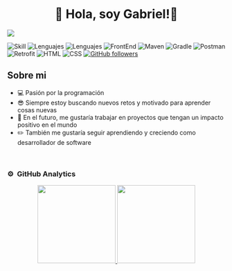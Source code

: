 <div align="center">
<h1 align="center">👋 Hola, soy <a>Gabriel!</a>👋 </h1>
</div>
<img src="https://goodrequest-web-development.s3.eu-central-1.amazonaws.com/621cdec7ec7a8fd24ab134f6_Java_20vs_20_Kotlin_20which_20is_20better_20for_20mobile_20application_20development_e9b996934b.png">

![Skill](https://img.shields.io/badge/Junior-developer-green)
![Lenguajes](https://img.shields.io/badge/Java-developer-red)
![Lenguajes](https://img.shields.io/badge/Kotlin-developer-purple)
![FrontEnd](https://img.shields.io/badge/JavaFX-developer-blue)
![Maven](https://img.shields.io/badge/Maven-red)
![Gradle](https://img.shields.io/badge/Gradle-blue)
![Postman](https://img.shields.io/badge/Postman-orange)
![Retrofit](https://img.shields.io/badge/Retrofit-lightgreen)
![HTML](https://img.shields.io/badge/HTML-orange)
![CSS](https://img.shields.io/badge/CSS-darkblue)
[![GitHub followers](https://img.shields.io/github/followers/pukssito?style=social)](https://github.com/Pukssito)



## Sobre mi

- 💻 Pasión por la programación
- 😎 Siempre estoy buscando nuevos retos y motivado para aprender cosas nuevas
- 🚀 En el futuro, me gustaría trabajar en proyectos que tengan un impacto positivo en el mundo
- ✏️ También me gustaría seguir aprendiendo y creciendo como desarrollador de software

<br>

### ⚙️ &nbsp;GitHub Analytics

<p align="center">
<a href="https://github.com/Pukssito">
<img height="180em" src="https://github-readme-stats-eight-theta.vercel.app/api?username=Pukssito&show_icons=true&theme=algolia&include_all_commits=true&count_private=true"/>
<img height="180em" src="https://github-readme-stats.vercel.app/api/top-langs/?username=pukssito&layout=compact&langs_count=8&theme=algolia&include_all_commits=true&count_private=true"/>

</a>
</p>
